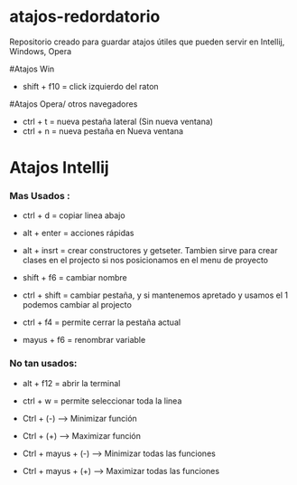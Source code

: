 # atajos-redordatorio
Repositorio creado para guardar atajos útiles que pueden servir en Intellij, Windows, Opera

#Atajos Win
* shift + f10 = click izquierdo del raton

#Atajos Opera/ otros navegadores
* ctrl + t = nueva pestaña lateral (Sin nueva ventana)
* ctrl + n = nueva pestaña en Nueva ventana

# Atajos Intellij
### Mas Usados :
* ctrl + d = copiar linea abajo

* alt + enter = acciones rápidas

* alt + insrt = crear constructores y getseter. Tambien sirve para crear clases en el projecto si nos posicionamos en el menu de proyecto

* shift + f6 = cambiar nombre

* ctrl + shift = cambiar pestaña, y si mantenemos apretado y usamos el 1 podemos cambiar al projecto

* ctrl + f4 = permite cerrar la pestaña actual

* mayus + f6 =  renombrar variable

### No tan usados:

* alt + f12 = abrir la terminal

* ctrl + w = permite  seleccionar toda la linea

* Ctrl  + (-) –> Minimizar función

* Ctrl  + (+) –> Maximizar función

* Ctrl + mayus + (-) –> Minimizar todas las funciones

* Ctrl + mayus + (+) –> Maximizar todas las funciones
